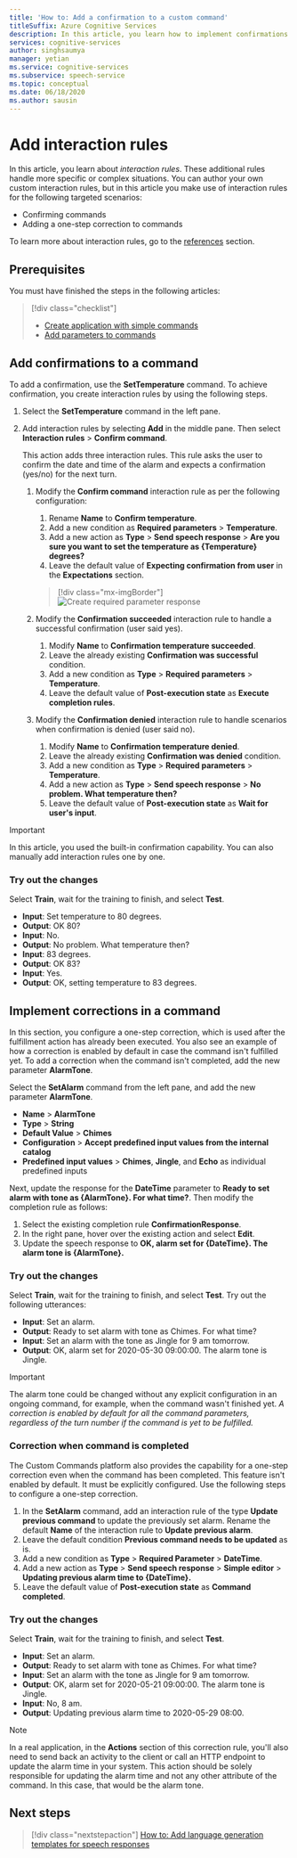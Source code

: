 ```yaml
---
title: 'How to: Add a confirmation to a custom command'
titleSuffix: Azure Cognitive Services
description: In this article, you learn how to implement confirmations for a command in Custom Commands.
services: cognitive-services
author: singhsaumya
manager: yetian
ms.service: cognitive-services
ms.subservice: speech-service
ms.topic: conceptual
ms.date: 06/18/2020
ms.author: sausin
---
```


# Add interaction rules

In this article, you learn about *interaction rules*. These additional rules handle more specific or complex situations. You can author your own custom interaction rules, but in this article you make use of interaction rules for the following targeted scenarios:

* Confirming commands
* Adding a one-step correction to commands

To learn more about interaction rules, go to the [references](./custom-commands-references.md) section.

## Prerequisites

You must have finished the steps in the following articles:
> [!div class="checklist"]
> * [Create application with simple commands](./how-to-custom-commands-create-application-with-simple-commands.md)
> * [Add parameters to commands](./how-to-custom-commands-add-parameters-to-commands.md)

## Add confirmations to a command

To add a confirmation, use the **SetTemperature** command. To achieve confirmation, you create interaction rules by using the following steps.

1. Select the **SetTemperature** command in the left pane.
1. Add interaction rules by selecting **Add** in the middle pane. Then select **Interaction rules** > **Confirm command**.

    This action adds three interaction rules. This rule asks the user to confirm the date and time of the alarm and expects a confirmation (yes/no) for the next turn.

    1. Modify the **Confirm command** interaction rule as per the following configuration:
        1. Rename **Name** to **Confirm temperature**.
        1. Add a new condition as **Required parameters** > **Temperature**.
        1. Add a new action as **Type** > **Send speech response** > **Are you sure you want to set the temperature as {Temperature} degrees?**
        1. Leave the default value of **Expecting confirmation from user** in the **Expectations** section.
      
         > [!div class="mx-imgBorder"]
         > ![Create required parameter response](media/custom-speech-commands/add-validation-set-temperature.png)
    

    1. Modify the **Confirmation succeeded** interaction rule to handle a successful confirmation (user said yes).
      
          1. Modify **Name** to **Confirmation temperature succeeded**.
          1. Leave the already existing **Confirmation was successful** condition.
          1. Add a new condition as **Type** > **Required parameters** > **Temperature**.
          1. Leave the default value of **Post-execution state** as **Execute completion rules**.

    1. Modify the **Confirmation denied** interaction rule to handle scenarios when confirmation is denied (user said no).

          1. Modify **Name** to **Confirmation temperature denied**.
          1. Leave the already existing **Confirmation was denied** condition.
          1. Add a new condition as **Type** > **Required parameters** > **Temperature**.
          1. Add a new action as **Type** > **Send speech response** > **No problem. What temperature then?**
          1. Leave the default value of **Post-execution state** as **Wait for user's input**.

> [!IMPORTANT]
> In this article, you used the built-in confirmation capability. You can also manually add interaction rules one by one.
   

### Try out the changes

Select **Train**, wait for the training to finish, and select **Test**.

- **Input**: Set temperature to 80 degrees.
- **Output**: OK 80?
- **Input**: No.
- **Output**: No problem. What temperature then?
- **Input**: 83 degrees.
- **Output**: OK 83?
- **Input**: Yes.
- **Output**: OK, setting temperature to 83 degrees.


## Implement corrections in a command

In this section, you configure a one-step correction, which is used after the fulfillment action has already been executed. You also see an example of how a correction is enabled by default in case the command isn't fulfilled yet. To add a correction when the command isn't completed, add the new parameter **AlarmTone**.

Select the **SetAlarm** command from the left pane, and add the new parameter **AlarmTone**.
        
- **Name** > **AlarmTone**
- **Type** > **String**
- **Default Value** > **Chimes**
- **Configuration** > **Accept predefined input values from the internal catalog**
- **Predefined input values** > **Chimes**, **Jingle**, and **Echo** as individual predefined inputs


Next, update the response for the **DateTime** parameter to **Ready to set alarm with tone as {AlarmTone}. For what time?**. Then modify the completion rule as follows:

1. Select the existing completion rule **ConfirmationResponse**.
1. In the right pane, hover over the existing action and select **Edit**.
1. Update the speech response to **OK, alarm set for {DateTime}. The alarm tone is {AlarmTone}.**

### Try out the changes

Select **Train**, wait for the training to finish, and select **Test**.
Try out the following utterances:

- **Input**: Set an alarm.
- **Output**: Ready to set alarm with tone as Chimes. For what time?
- **Input**: Set an alarm with the tone as Jingle for 9 am tomorrow.
- **Output**: OK, alarm set for 2020-05-30 09:00:00. The alarm tone is Jingle.

> [!IMPORTANT]
> The alarm tone could be changed without any explicit configuration in an ongoing command, for example, when the command wasn't finished yet. *A correction is enabled by default for all the command parameters, regardless of the turn number if the command is yet to be fulfilled.*

### Correction when command is completed

The Custom Commands platform also provides the capability for a one-step correction even when the command has been completed. This feature isn't enabled by default. It must be explicitly configured. Use the following steps to configure a one-step correction.

1. In the **SetAlarm** command, add an interaction rule of the type **Update previous command** to update the previously set alarm. Rename the default **Name** of the interaction rule to **Update previous alarm**.
1. Leave the default condition **Previous command needs to be updated** as is.
1. Add a new condition as **Type** > **Required Parameter** > **DateTime**.
1. Add a new action as **Type** > **Send speech response** > **Simple editor** > **Updating previous alarm time to {DateTime}.**
1. Leave the default value of **Post-execution state** as **Command completed**.

### Try out the changes

Select **Train**, wait for the training to finish, and select **Test**.

- **Input**: Set an alarm.
- **Output**: Ready to set alarm with tone as Chimes. For what time?
- **Input**: Set an alarm with the tone as Jingle for 9 am tomorrow.
- **Output**: OK, alarm set for 2020-05-21 09:00:00. The alarm tone is Jingle.
- **Input**: No, 8 am.
- **Output**: Updating previous alarm time to 2020-05-29 08:00.

> [!NOTE]
> In a real application, in the **Actions** section of this correction rule, you'll also need to send back an activity to the client or call an HTTP endpoint to update the alarm time in your system. This action should be solely responsible for updating the alarm time and not any other attribute of the command. In this case, that would be the alarm tone.

## Next steps

> [!div class="nextstepaction"]
> [How to: Add language generation templates for speech responses](./how-to-custom-commands-add-language-generation-templates.md)
